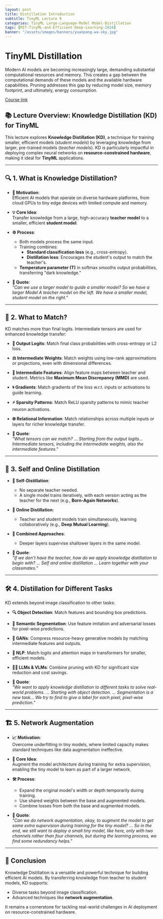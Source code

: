 ```yaml
---
layout: post
title: Distillation Introduction
subtitle: TinyML Lecture 9
categories: TinyML Large-Language-Model Model-Distillation
tags: [MIT-TinyML-and-Efficient-Deep-Learning-2024]
banner: "/assets/images/banners/yuanpang-wa-sky.jpg"
---
```



# TinyML Distillation

Modern AI models are becoming increasingly large, demanding substantial computational resources and memory. This creates a gap between the computational demands of these models and the available hardware capabilities. Pruning addresses this gap by reducing model size, memory footprint, and ultimately, energy consumption.

[Course link](https://hanlab.mit.edu/courses/2024-fall-65940)

## 📚 Lecture Overview: Knowledge Distillation (KD) for TinyML

This lecture explores **Knowledge Distillation (KD)**, a technique for training smaller, efficient models (*student models*) by leveraging knowledge from larger, pre-trained models (*teacher models*). KD is particularly impactful in deploying complex neural networks on **resource-constrained hardware**, making it ideal for **TinyML** applications.

---

## 🔍 1. What is Knowledge Distillation?

- **🎯 Motivation**:  
  Efficient AI models that operate on diverse hardware platforms, from cloud GPUs to tiny edge devices with limited compute and memory.  

- **💡 Core Idea**:  
  Transfer knowledge from a large, high-accuracy **teacher model** to a smaller, efficient **student model**.  

- **⚙️ Process**:  
  - Both models process the same input.  
  - Training combines:  
    - **Standard classification loss** (e.g., cross-entropy).  
    - **Distillation loss**: Encourages the student's output to match the teacher's.  
  - **Temperature parameter (T)** in softmax smooths output probabilities, transferring "dark knowledge."  

- **💬 Quote**:  
  *"Can we use a larger model to guide a smaller model? So we have a larger Model A teacher model on the left. We have a smaller model, student model on the right."*

---

## 🧠 2. What to Match?

KD matches more than final logits. Intermediate tensors are used for enhanced knowledge transfer:  

- **🔢 Output Logits**: Match final class probabilities with cross-entropy or L2 loss.  
- **⚖️ Intermediate Weights**: Match weights using low-rank approximations or projections, even with dimensional differences.  
- **🌊 Intermediate Features**: Align feature maps between teacher and student. Metrics like **Maximum Mean Discrepancy (MMD)** are used.  
- **🌀 Gradients**: Match gradients of the loss w.r.t. inputs or activations to guide learning.  
- **⚡ Sparsity Patterns**: Match ReLU sparsity patterns to mimic teacher neuron activations.  
- **🌐 Relational Information**: Match relationships across multiple inputs or layers for richer knowledge transfer.  

- **💬 Quote**:  
  *"What tensors can we match? ... Starting from the output logits... Intermediate tensors, including the intermediate weights, also the intermediate features."*

---

## 🤝 3. Self and Online Distillation

- **🔄 Self-Distillation**:  
  - No separate teacher needed.  
  - A single model trains iteratively, with each version acting as the teacher for the next (e.g., **Born-Again Networks**).  

- **🤖 Online Distillation**:  
  - Teacher and student models train simultaneously, learning collaboratively (e.g., **Deep Mutual Learning**).  

- **🔗 Combined Approaches**:  
  - Deeper layers supervise shallower layers in the same model.  

- **💬 Quote**:  
  *"If we don't have the teacher, how do we apply knowledge distillation to begin with? ... Self and online distillation ... Learn together with your classmates."*

---

## 🛠️ 4. Distillation for Different Tasks

KD extends beyond image classification to other tasks:  

- **🔍 Object Detection**: Match features and bounding box predictions.  
- **🌈 Semantic Segmentation**: Use feature imitation and adversarial losses for pixel-wise predictions.  
- **🎨 GANs**: Compress resource-heavy generative models by matching intermediate features and outputs.  
- **📖 NLP**: Match logits and attention maps in transformers for smaller, efficient models.  
- **🧑‍💻 LLMs & VLMs**: Combine pruning with KD for significant size reduction and cost savings.  

- **💬 Quote**:  
  *"We want to apply knowledge distillation to different tasks to solve real-world problems. ... Starting with object detection. ... Segmentation is a new task... We try to find to give a label for each pixel, pixel-wise prediction."*

---

## 🏗️ 5. Network Augmentation

- **📈 Motivation**:  
  Overcome underfitting in tiny models, where limited capacity makes standard techniques like data augmentation ineffective.  

- **🔧 Core Idea**:  
  Augment the model architecture during training for extra supervision, enabling the tiny model to learn as part of a larger network.  

- **🛠️ Process**:  
  - Expand the original model's width or depth temporarily during training.  
  - Use shared weights between the base and augmented models.  
  - Combine losses from both the base and augmented models.  

- **💬 Quote**:  
  *"Can we do network augmentation, okay, to augment the model to get some extra supervision during training for the tiny model? ... So in the end, we still want to deploy a small tiny model, like here, only with two channels rather than four channels, but during the learning process, we find some redundancy helps."*

---

## 🎯 Conclusion

Knowledge Distillation is a versatile and powerful technique for building efficient AI models. By transferring knowledge from teacher to student models, KD supports:  
- Diverse tasks beyond image classification.  
- Advanced techniques like **network augmentation**.  

It remains a cornerstone for tackling real-world challenges in AI deployment on resource-constrained hardware.
